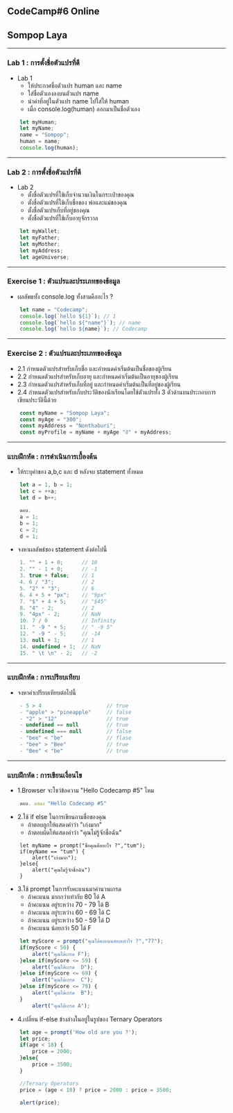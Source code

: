 ## CodeCamp#6 Online

## Sompop Laya
<hr>

### Lab 1 : การตั้งชื่อตัวแปรที่ดี

+ Lab 1
    + ให้ประกาศชื่อตัวแปร human และ name
    + ใส่ชื่อตัวเองลงบนตัวแปร name
    + นำค่าที่อยู่ในตัวแปร name ไปใส่ให้ human
    + เมื่อ console.log(human) ออกมาเป็นชื่อตัวเอง

```javascript
    let myHuman;
    let myName;
    name = "Sompop";
    human = name;
    console.log(human); 
```
<hr>

### Lab 2 : การตั้งชื่อตัวแปรที่ดี
    
 + Lab 2
    + ตั้งชื่อตัวแปรที่ใช้เก็บจำนวนเงินในกระเป๋าของคุณ
    + ตั้งชื่อตัวแปรที่ใช้เก็บชื่อของ พ่อและแม่ของคุณ
    + ตั้งชื่อตัวแปรเก็บที่อยู่ของคุณ
    + ตั้งชื่อตัวแปรที่ใช้เก็บอายุจักรวาล

```javascript
    let myWallet;
    let myFather;
    let myMother;
    let myAddress;
    let ageUniverse;
```
<hr>

### Exercise 1 : ตัวแปรและประเภทของข้อมูล

+ ผลลัพธทั้ง console.log ทั้งสามคืออะไร ?
    

```javascript
    let name = "Codecamp";
    console.log(`hello ${1}`); // 1
    console.log(`hello ${"name"}`); // name
    console.log(`hello ${name}`); // Codecamp
```
<hr>

### Exercise 2 : ตัวแปรและประเภทของข้อมูล

+ 2.1 กำหนดตัวแปรสำหรับเก็บชื่อ และกำหนดค่าเริ่มต้นเป็นชื่อของผู้เรียน
+ 2.2 กำหนดตัวแปรสำหรับเก็บอายุ และกำหนดค่าเริ่มต้นเป็นอายุของผู้เรียน
+ 2.3 กำหนดตัวแปรสำหรับเก็บที่อยู่ และกำหนดค่าเริ่มต้นเป็นที่อยู่ของผู้เรียน
+ 2.4 กำหนดตัวแปรสำหรับเก็บประวัติของนักเรียนโดยใช้ตัวแปรทั้ง 3 ตัวด้านบนประกอบการเขียนประวัตินี้ด้วย

```javascript
    const myName = "Sompop Laya";
    const myAge = "300";
    const myAddress = "Nonthaburi";
    const myProfile = myName + myAge "ปี" + myAddress;
```
<hr>

### แบบฝึกหัด : การดำเนินการเบื้องต้น

+ ให้ระบุค่าของ a,b,c และ d หลังจบ statement ทั้งหมด

```javascript
    let a = 1, b = 1;
    let c = ++a;
    let d = b++;

    ตอบ.
    a = 1;
    b = 1;
    c = 2;
    d = 1;
```
+ จงหาผลลัพธ์ของ statement ดังต่อไปนี้

```javascript
    1. "" + 1 + 0;      // 10
    2. "" - 1 + 0;      // -1
    3. true + false;    // 1
    4. 6 / "3";         // 2
    5. "2" * "3";       // 6
    6. 4 + 5 + "px";    // "9px"
    7. "$" + 4 + 5;     // "$45"
    8. "4" - 2;         // 2
    9. "4px" - 2;       // NaN
    10. 7 / 0           // Infinity
    11. " -9 " + 5;     // " -9 5"
    12. " -9 " - 5;     // -14
    13. null + 1;       // 1
    14. undefined + 1;  // NaN
    15. " \t \n" - 2;   // -2
```

<hr>

### แบบฝึกหัด : การเปรียบเทียบ

+ จงหาค่าเปรียบเทียบต่อไปนี้

```javascript
    - 5 > 4                     // true
    - "apple" > "pineapple"     // false
    - "2" > "12"                // true
    - undefined == null         // true
    - undefined === null        // false
    - "bee" < "be"              // flase
    - "bee" > "Bee"             // true
    - "Bee" < "be"              // true
```

<hr>

### แบบฝึกหัด : การเขียนเงื่อนไข

+ 1.Browser จะโชว์ข้อความ "Hello Codecamp #5" ไหม

```javascript
    ตอบ. แสดง "Hello Codecamp #5"
```

+ 2.ใช้ if else ในการเขียนถามชื่อของคุณ
    + ถ้าตอบถูกให้แสดงคำว่า "เก่งมาก"
    + ถ้าตอบผิดให้แสดงคำว่า "คุณไม่รู้จักชื่อฉัน"

```javascirpt
    let myName = prompt("ชื่อคุณคืออะไร ?","tum");
    if(myName == "tum") {
        alert("เก่งมาก");
    }else{
        alert("คุณไม่รู้จักชื่อฉัน") 
    }
```

+ 3.ใช้ prompt ในการรับคะแนนมาคำนวนเกรด
    + ถ้าคะแนน มากกว่าเท่ากับ 80 ได้ A
    + ถ้าคะแนน อยู่ระหว่าง 70 - 79 	ได้ B
    + ถ้าคะแนน อยู่ระหว่าง 60 - 69 	ได้ C
    + ถ้าคะแนน อยู่ระหว่าง 50 - 59 	ได้ D
    + ถ้าคะแนน น้อยกว่า 50 ได้ F

```javascript
    let myScore = prompt("คุณได้คะแนนสอบเท่าไร ?","77");
    if(myScore < 50) {
        alert("คุณได้เกรด F");
    }else if(myScore <= 59) {
        alert("คุณได้เกรด  D");
    }else if(myScore <= 69) {
        alert("คุณได้เกรด  C");
    }else if(myScore <= 79) {
        alert("คุณได้เกรด  B");
    }
        alert("คุณได้เกรด A");
```

+ 4.เปลี่ยน if-else ข้างล่างในอยู่ในรูปของ Ternary Operators

```javascript
    let age = prompt('How old are you ?');
    let price;
    if(age < 18) {
        price = 2000;
    }else{
        price = 3500;
    }

    //Ternary Operators
    price = (age < 18) ? price = 2000 : price = 3500;

    alert(price);
```